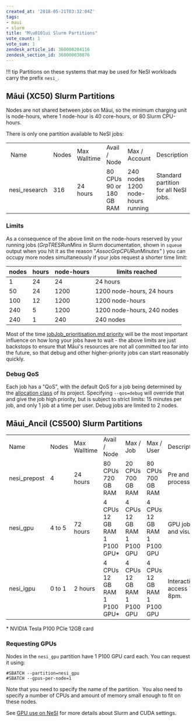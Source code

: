 ```yaml
---
created_at: '2018-05-21T03:32:04Z'
tags:
- maui
- slurm
title: "M\u0101ui Slurm Partitions"
vote_count: 1
vote_sum: 1
zendesk_article_id: 360000204116
zendesk_section_id: 360000030876
---
```


!!! tip
     Partitions on these systems that may be used for NeSI workloads carry
     the prefix `nesi_`.

## Māui (XC50) Slurm Partitions

Nodes are not shared between jobs on Māui, so the minimum charging unit
is node-hours, where 1 node-hour is 40 core-hours, or 80 Slurm
CPU-hours.

There is only one partition available to NeSI jobs:

<table >
<colgroup>
<col />
<col />
<col />
<col />
<col />
<col />
</colgroup>
<tbody>
<tr >
<td
> Name </td>
<td
>Nodes</td>
<td >Max
Walltime</td>
<td >Avail /
Node</td>
<td >Max /
Account</td>
<td
>Description</td>
</tr>
<tr >
<td
>nesi_research</td>
<td
>316</td>
<td >24
hours</td>
<td >80
CPUs
90 or 180 GB RAM</td>
<td >240
nodes
1200 node-hours running</td>
<td
>Standard
partition for all NeSI jobs.<br />
<br />
</td>
</tr>
</tbody>
</table>

### Limits

As a consequence of the above limit on the node-hours reserved by your
running jobs (*GrpTRESRunMins* in Slurm documentation, shown in `squeue`
output when you hit it as the reason "*AssocGrpCPURunMinutes"* ) you can
occupy more nodes simultaneously if your jobs request a shorter time
limit:

| nodes | hours | node-hours | limits reached             |
| ----- | ----- | ---------- | -------------------------- |
| 1     | 24    | 24         | 24 hours                   |
| 50    | 24    | 1200       | 1200 node-hours, 24 hours  |
| 100   | 12    | 1200       | 1200 node-hours            |
| 240   | 5     | 1200       | 1200 node-hours, 240 nodes |
| 240   | 1     | 240        | 240 nodes                  |

Most of the time [jobJob_prioritisation.md
priority](../../Scientific_Computing/Running_Jobs_on_Maui_and_Mahuika/Job_prioritisation.md) will
be the most important influence on how long your jobs have to wait - the
above limits are just backstops to ensure that Māui's resources are not
all committed too far into the future, so that debug and other
higher-priority jobs can start reasonably quickly.

### Debug QoS

Each job has a "QoS", with the default QoS for a job being determined by
the [allocation class](Allocation_classes.md)
of its project. Specifying `--qos=debug` will override that and give the
job high priority, but is subject to strict limits: 15 minutes per
job, and only 1 job at a time per user. Debug jobs are limited to 2
nodes.

## Māui\_Ancil (CS500) Slurm Partitions

<table >
<colgroup>
<col />
<col />
<col />
<col />
<col />
<col />
<col />
</colgroup>
<tbody>
<tr >
<td
>Name</td>
<td
>Nodes</td>
<td >Max
Walltime</td>
<td >Avail /
Node</td>
<td >Max /
Job</td>
<td >Max /
User</td>
<td
>Description</td>
</tr>
<tr >
<td
>nesi_prepost</td>
<td
>4</td>
<td >24
hours</td>
<td >80
CPUs
720 GB RAM</td>
<td >20
CPUs
700 GB RAM</td>
<td >80
CPUs
700 GB RAM</td>
<td >Pre and
post processing tasks.</td>
</tr>
<tr >
<td
>nesi_gpu</td>
<td >4 to
5</td>
<td >72
hours</td>
<td >4
CPUs
12 GB RAM
1 P100 GPU*</td>
<td >4
CPUs
12 GB RAM
1 P100 GPU</td>
<td >4
CPUs
12 GB RAM
1 P100 GPU</td>
<td >GPU
jobs and visualisation. </td>
</tr>
<tr >
<td
>nesi_igpu</td>
<td >0 to
1</td>
<td >2
hours</td>
<td >4
CPUs
12 GB RAM
1 P100 GPU*</td>
<td >4
CPUs
12 GB RAM
1 P100 GPU</td>
<td >4
CPUs
12 GB RAM
1 P100 GPU</td>
<td
>Interactive
GPU access 7am - 8pm.</td>
</tr>
</tbody>
</table>

\* NVIDIA Tesla P100 PCIe 12GB card

### Requesting GPUs

Nodes in the `nesi_gpu` partition have 1 P100 GPU card each. You can
request it using:

``` sl
#SBATCH --partition=nesi_gpu
#SBATCH --gpus-per-node=1
```

Note that you need to specify the name of the partition.  You also need
to specify a number of CPUs and amount of memory small enough to fit on
these nodes.

See [GPU use on NeSI](./GPU_use_on_NeSI.md)
for more details about Slurm and CUDA settings.
